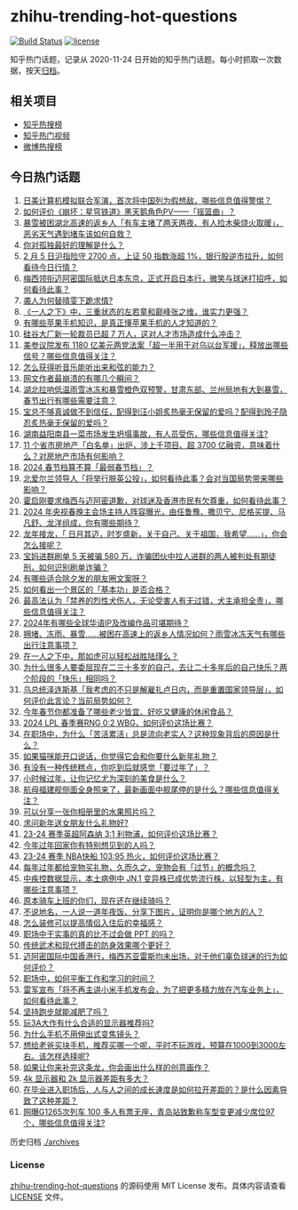 # zhihu-trending-hot-questions

[![Build Status](https://github.com/justjavac/zhihu-trending-hot-questions/workflows/ci/badge.svg?branch=master)](https://github.com/justjavac/zhihu-trending-hot-questions/actions)
[![license](https://img.shields.io/github/license/justjavac/zhihu-trending-hot-questions)](https://github.com/justjavac/zhihu-trending-hot-questions/blob/master/LICENSE)

知乎热门话题，记录从 2020-11-24
日开始的知乎热门话题。每小时抓取一次数据，按天[归档](./archives)。

## 相关项目

- [知乎热搜榜](https://github.com/justjavac/zhihu-trending-top-search)
- [知乎热门视频](https://github.com/justjavac/zhihu-trending-hot-video)
- [微博热搜榜](https://github.com/justjavac/weibo-trending-hot-search)

## 今日热门话题

<!-- BEGIN -->
<!-- 最后更新时间 Tue Feb 06 2024 04:18:54 GMT+0800 (China Standard Time) -->

1. [日美计算机模拟联合军演，首次将中国列为假想敌，哪些信息值得警惕？](https://www.zhihu.com/question/643030590)
1. [如何评价《崩坏：星穹铁道》黑天鹅角色PV——「摇篮曲」？](https://www.zhihu.com/question/643026163)
1. [暴雪被困湖北高速的返乡人「有车主堵了两天两夜、有人捡木柴烧火取暖」，恶劣天气遇到堵车该如何自救？](https://www.zhihu.com/question/643009720)
1. [你对孤独最好的理解是什么？](https://www.zhihu.com/question/635457218)
1. [2 月 5 日沪指险守 2700 点，上证 50 指数涨超 1%，银行股逆市拉升，如何看待今日行情？](https://www.zhihu.com/question/643007985)
1. [梅西领衔迈阿密国际抵达日本东京，正式开启日本行，微笑与球迷打招呼，如何看待此事？](https://www.zhihu.com/question/643135492)
1. [袭人为何替晴雯下跪求情?](https://www.zhihu.com/question/642892637)
1. [《一人之下》中，三重状态的左若童和巅峰张之维，谁实力更强？](https://www.zhihu.com/question/642443974)
1. [有哪些苹果手机知识，是真正懂苹果手机的人才知道的？](https://www.zhihu.com/question/635779594)
1. [硅谷大厂新一轮裁员已超 7 万人，这对人才市场造成什么冲击？](https://www.zhihu.com/question/640784422)
1. [美参议院发布 1180 亿美元两党法案「超一半用于对乌以台军援」，释放出哪些信号？哪些信息值得关注？](https://www.zhihu.com/question/643020572)
1. [怎么获得听音乐能听出来和弦的能力？](https://www.zhihu.com/question/642159895)
1. [网文作者最崩溃的有哪几个瞬间？](https://www.zhihu.com/question/390931407)
1. [湖北拉响低温雨雪冰冻和暴雪橙色双预警，甘肃东部、兰州局地有大到暴雪，春节出行有哪些需要注意？](https://www.zhihu.com/question/642663907)
1. [宝总不够真诚做不到信任，配得到汪小姐炙热毫无保留的爱吗？配得到玲子隐忍炙热毫无保留的爱吗？](https://www.zhihu.com/question/639472044)
1. [湖南益阳南县一菜市场发生坍塌事故，有人员受伤，哪些信息值得关注?](https://www.zhihu.com/question/643029271)
1. [11 个省市房地产「白名单」出炉，涉上千项目、超 3700 亿融资，意味着什么？对房地产市场有何影响？](https://www.zhihu.com/question/642952989)
1. [2024 春节档算不算「最弱春节档」？](https://www.zhihu.com/question/641955747)
1. [北爱尔兰领导人「将举行脱英公投」，如何看待此事？会对当国局势带来哪些影响？](https://www.zhihu.com/question/643025503)
1. [霍启刚要求梅西与迈阿密道歉，对球迷及香港市民有欠尊重，如何看待此事？](https://www.zhihu.com/question/643004513)
1. [2024 年央视春晚主会场主持人阵容曝光，由任鲁豫、撒贝宁、尼格买提、马凡舒、龙洋组成，你有哪些期待？](https://www.zhihu.com/question/643055032)
1. [龙年接龙，「 日月其迈，时岁盛新，关于自己、关于祖国，我希望……」，你会怎么接呢？](https://www.zhihu.com/question/641807246)
1. [宝妈进群刷单 5 天被骗 580 万，诈骗团伙中拉人进群的两人被判处有期徒刑，如何识别刷单诈骗？](https://www.zhihu.com/question/642882176)
1. [有哪些适合除夕发的朋友圈文案呀？](https://www.zhihu.com/question/511568581)
1. [如何看出一个景区的「基本功」是否合格？](https://www.zhihu.com/question/641121911)
1. [最高法认为「禁养的烈性犬伤人，无论受害人有无过错，犬主承担全责」，哪些信息值得关注？](https://www.zhihu.com/question/643018970)
1. [2024年有哪些全球华语IP及改编作品可堪期待？](https://www.zhihu.com/question/643011653)
1. [拥堵、冻雨、暴雪……被困在高速上的返乡人情况如何？雨雪冰冻天气有哪些出行注意事项？](https://www.zhihu.com/question/642658902)
1. [在一人之下中，那如虎可以轻松战胜陆瑾么？](https://www.zhihu.com/question/642191226)
1. [为什么很多人要委屈现在二三十多岁的自己，去让二十多年后的自己快乐？两个阶段的「快乐」相同吗？](https://www.zhihu.com/question/642419626)
1. [乌总统泽连斯基「我考虑的不只是解雇扎卢日内，而是重置国家领导层」，如何评价此言论？当前局势如何？](https://www.zhihu.com/question/643002333)
1. [今年春节你都准备了哪些老少皆宜、好吃又健康的休闲食品？](https://www.zhihu.com/question/640704185)
1. [2024 LPL 春季赛RNG 0:2 WBG，如何评价这场比赛？](https://www.zhihu.com/question/642899608)
1. [在职场中，为什么「苦活累活」总是流向老实人？这种现象背后的原因是什么？](https://www.zhihu.com/question/642490620)
1. [如果猫咪能开口说话，你觉得它会和你要什么新年礼物？](https://www.zhihu.com/question/639931881)
1. [有没有一种传统糕点，你吃到后就感觉「要过年了」？](https://www.zhihu.com/question/637189250)
1. [小时候过年，让你记忆尤为深刻的美食是什么？](https://www.zhihu.com/question/639791527)
1. [航母福建舰侧面全身照来了，最新画面中舰尾停的是什么？哪些信息值得关注？](https://www.zhihu.com/question/642884808)
1. [可以分享一张你相册里的水果照片吗？](https://www.zhihu.com/question/640840505)
1. [求问新年送女朋友什么礼物好?](https://www.zhihu.com/question/639901877)
1. [23-24 赛季英超阿森纳 3:1 利物浦，如何评价这场比赛？](https://www.zhihu.com/question/642968271)
1. [今年过年回家你有特别想见到的人吗？](https://www.zhihu.com/question/642364909)
1. [23-24 赛季 NBA快船 103:95 热火，如何评价这场比赛？](https://www.zhihu.com/question/642988422)
1. [每年过年都给宠物买礼物，久而久之，宠物会有「过节」的概念吗？](https://www.zhihu.com/question/639931836)
1. [中疾控数据显示，本土病例中 JN.1 变异株已成优势流行株，以轻型为主，有哪些注意事项？](https://www.zhihu.com/question/642880940)
1. [原本骑车上班的你们，现在还在继续骑吗？](https://www.zhihu.com/question/640803351)
1. [不说地名，一人说一道年夜饭、分享下图片，证明你是哪个地方的人？](https://www.zhihu.com/question/639791368)
1. [怎么装修可以提高情侣入住后的幸福感？](https://www.zhihu.com/question/643011288)
1. [职场中干实事的真的比不过会做 PPT 的吗？](https://www.zhihu.com/question/641217604)
1. [传统武术和现代搏击的防身效果哪个更好？](https://www.zhihu.com/question/638728353)
1. [迈阿密国际中国香港行，梅西苏亚雷斯均未出场，对于他们辜负球迷的行为如何评价？](https://www.zhihu.com/question/642918020)
1. [职场中，如何平衡工作和学习的时间？](https://www.zhihu.com/question/642192348)
1. [雷军宣布「将不再主讲小米手机发布会，为了把更多精力放在汽车业务上」，如何看待此事？](https://www.zhihu.com/question/643010029)
1. [坚持跑步就能减肥了吗？](https://www.zhihu.com/question/641839384)
1. [玩3A大作有什么合适的显示器推荐吗?](https://www.zhihu.com/question/637936835)
1. [为什么手机不用伸出式变焦镜头？](https://www.zhihu.com/question/640939664)
1. [想给老爸买块手机，推荐买哪一个呢，平时不玩游戏，预算在1000到3000左右。该怎样选择呢?](https://www.zhihu.com/question/638594192)
1. [如果让你来补完这条龙，你会画出什么样的创意画作？](https://www.zhihu.com/question/641826562)
1. [4k 显示器和 2k 显示器差距有多大？](https://www.zhihu.com/question/569473932)
1. [在毕业进入职场后，人与人之间的成长速度是如何拉开差距的？是什么因素导致了这种差距？](https://www.zhihu.com/question/642490634)
1. [网曝G1265次列车 100 多人有票无座，青岛站致歉称车型变更减少席位97个，哪些信息值得关注?](https://www.zhihu.com/question/642527801)

<!-- END -->

历史归档 [./archives](./archives)

### License

[zhihu-trending-hot-questions](https://github.com/justjavac/zhihu-trending-hot-questions)
的源码使用 MIT License 发布。具体内容请查看 [LICENSE](./LICENSE) 文件。
